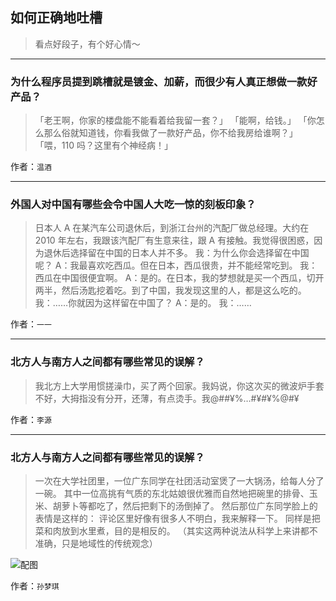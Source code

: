 ## 如何正确地吐槽

> 看点好段子，有个好心情～


 
---

### 为什么程序员提到跳槽就是镀金、加薪，而很少有人真正想做一款好产品？

> 「老王啊，你家的楼盘能不能看着给我留一套？」
> 「能啊，给钱。」
> 「你怎么那么俗就知道钱，你看我做了一款好产品，你不给我房给谁啊？」
> 「喂，110 吗？这里有个神经病！」


作者：`温酒`

---

### 外国人对中国有哪些会令中国人大吃一惊的刻板印象？

> 日本人 A 在某汽车公司退休后，到浙江台州的汽配厂做总经理。大约在 2010 年左右，我跟该汽配厂有生意来往，跟 A 有接触。我觉得很困惑，因为退休后选择留在中国的日本人并不多。
> 我：为什么你会选择留在中国呢？
> A：我最喜欢吃西瓜。但在日本，西瓜很贵，并不能经常吃到。
> 我：西瓜在中国很便宜啊。
> A：是的。在日本，我的梦想就是买一个西瓜，切开两半，然后汤匙挖着吃。到了中国，我发现这里的人，都是这么吃的。
> 我：……你就因为这样留在中国了？
> A：是的。
> 我：……


作者：`一一`

---

### 北方人与南方人之间都有哪些常见的误解？

> 我北方上大学用惯搓澡巾，买了两个回家。我妈说，你这次买的微波炉手套不好，大拇指没有分开，还薄，有点烫手。我@##¥%…#¥#¥%@#¥


作者：`李源`

---

### 北方人与南方人之间都有哪些常见的误解？

> 一次在大学社团里，一位广东同学在社团活动室煲了一大锅汤，给每人分了一碗。
> 其中一位高挑有气质的东北姑娘很优雅而自然地把碗里的排骨、玉米、胡萝卜等都吃了，然后把剩下的汤倒掉了。
> 然后那位广东同学脸上的表情是这样的：
> 评论区里好像有很多人不明白，我来解释一下。
> 同样是把菜和肉放到水里煮，目的是相反的。
> （其实这两种说法从科学上来讲都不准确，只是地域性的传统观念）



![配图](http://pic1.zhimg.com/70/ea563e9201d461b9d8250017037cc408_b.jpg)


作者：`孙梦琪`